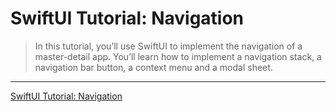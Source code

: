 # SwiftUI Tutorial: Navigation

> In this tutorial, you’ll use SwiftUI to implement the navigation of a master-detail app. You’ll learn how to implement a navigation stack, a navigation bar button, a context menu and a modal sheet.

---

[SwiftUI Tutorial: Navigation](https://www.raywenderlich.com/5824937-swiftui-tutorial-navigation)
